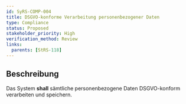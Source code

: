 ```yaml
---
id: SyRS-COMP-004
title: DSGVO-konforme Verarbeitung personenbezogener Daten
type: Compliance
status: Proposed
stakeholder_priority: High
verification_method: Review
links:
  parents: [StRS-118]
---
```


## Beschreibung
Das System **shall** sämtliche personenbezogene Daten DSGVO-konform verarbeiten und speichern.
